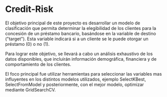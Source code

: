 # Credit-Risk

El objetivo principal de este proyecto es desarrollar un modelo de clasificación que permita determinar la elegibilidad de los clientes para la concesión de un préstamo bancario, basándose en la variable de destino ("target"). Esta variable indicará si a un cliente se le puede otorgar un préstamo (0) o no (1).

Para lograr este objetivo, se llevará a cabo un análisis exhaustivo de los datos disponibles, que incluirán información demográfica, financiera y de comportamiento de los clientes. 

El foco principal fue utilizar herramientas para seleccionar las variables mas influyentes en los distintos modelos utilizados, ejemplo SelectKBest, SelectFromModel y posteriormente, con el mejor modelo, optimizar mediante GridSearchCV.

